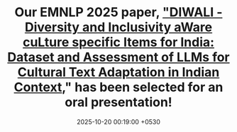 ---
layout: post
title:  'Our EMNLP 2025 paper, <a href="https://arxiv.org/pdf/2509.17399v1">"DIWALI - Diversity and Inclusivity aWare cuLture specific Items for India: Dataset and Assessment of LLMs for Cultural Text Adaptation in Indian Context</a>," has been selected for an oral presentation!'
date:   2025-10-20 00:19:00 +0530
categories: news
---